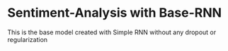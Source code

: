 # Sentiment-Analysis with Base-RNN
This is the base model created with Simple RNN without any dropout or regularization
